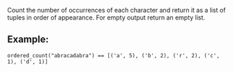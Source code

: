 Count the number of occurrences of each character and return it as a list of tuples in order of appearance. For empty output return an empty list.

## Example:

```
ordered_count("abracadabra") == [('a', 5), ('b', 2), ('r', 2), ('c', 1), ('d', 1)]
```
